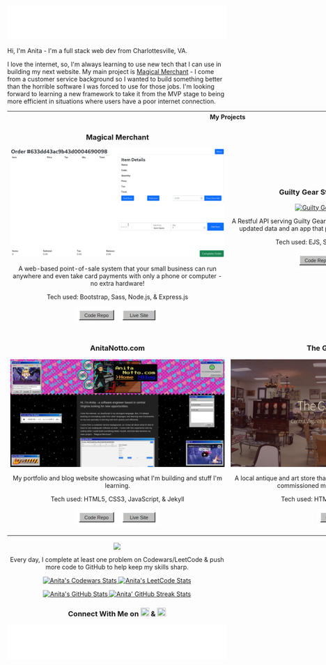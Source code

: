 <a href="#header"><img id="header" src="assets/header.svg"></a>
<br>
<p>Hi, I'm Anita - I'm a full stack web dev from Charlottesville, VA.</p>
<p>I love the internet, so, I'm always learning to use new tech that I can use in building my next website. My main project is <a href="https://magical-merchant.onrender.com/">Magical Merchant</a> - I come from a customer service background so I wanted to build something better than the horrible software I was forced to use for those jobs. I'm looking forward to learning a new framework to take it from the MVP stage to being more efficient in situations where users have a poor internet connection.</p>
<p></p>
<table style="width:1012px;">
  <th colspan="2">My Projects</th>
  <tr width="100%">
    <td width="50%" style="text-align: center;">
      <h3 align="center">Magical Merchant</h3>
      <a href="https://magical-merchant.onrender.com/" target="_blank"><img src="gif1.gif" alt="Magical Merchant Screenshot"></a>
      <p>A web-based point-of-sale system that your small business can run anywhere and even take card payments with only a phone or computer - no extra hardware!</p>
      <p>Tech used: Bootstrap, Sass, Node.js, & Express.js</p>
      <p align="center">
      <a href="https://github.com/anitanotto/magical-merchant" target="_blank"><img src="assets/repobutton.webp"></a>
      <a href="https://magical-merchant.onrender.com/" target="_blank"><img src="assets/sitebutton.webp"></a>
      </p>
    </td>
    <td width="50%" style="text-align: center;">
      <h3 align="center">Guilty Gear Strive Frame Data API</h3>
      <a href="https://ggst-framedata.onrender.com/" target="_blank"><img src="gif2.gif" alt="Guilty Gear API Screenshot"></a>
      <p>A Restful API serving Guilty Gear Strive frame data, plus a script to scrape updated data and an app that pulls data from the API and analyzes it.</p>
      <p>Tech used: EJS, Sass, Node.js, & Express.js</p>
      <p align="center">
      <a href="https://github.com/anitanotto/ggst-framedata"><img src="assets/repobutton.webp"></a>
      <a href="https://ggst-framedata.onrender.com/" target="_blank"><img src="assets/sitebutton.webp"></a>
      </p>
    </td>
  </tr>
  <tr width="100%">
    <td width="50%" style="text-align: center;">
      <h3 align="center">AnitaNotto.com</h3>
      <a href="https://anitanotto.com" target="_blank"><img src="assets/portfolio.gif" alt="Portfolio Site Screenshot"></a>
      <p>My portfolio and blog website showcasing what I'm building and stuff I'm learning.</p>
      <p>Tech used: HTML5, CSS3, JavaScript, & Jekyll</p>
      <p align="center">
      <a href="https://github.com/anitanotto/portfolio-2023" target="_blank"><img src="assets/repobutton.webp"></a>
      <a href="https://anitanotto.com" target="_blank"><img src="assets/sitebutton.webp"></a>
      </p>
    </td>
    <td width="50%" style="text-align: center;">
      <h3 align="center">The Gallery on 15</h3>
      <a href="https://github.com/anitanotto/the-gallery-on-15" target="_blank"><img src="assets/gallery-on-15.webp" alt="Gallery on 15 Site Screenshot"></a>
      <p>A local antique and art store that has been in business for over 30 years commissioned me to build their web page.</p>
      <p>Tech used: HTML5, CSS3, & JavaScript</p>
      <p align="center">
      <a href="https://github.com/anitanotto/the-gallery-on-15" target="_blank"><img src="assets/repobutton.webp"></a>
      </p>
    </td>
  </tr>
</table>

<p align="center"><img align="center" src="https://media.tenor.com/OiyTQG6pD1IAAAAM/rage-anime.gif"></p>
<p align="center">Every day, I complete at least one problem on Codewars/LeetCode & push more code to GitHub to help keep my skills sharp.</p>
<p align="center">
<a href="https://www.codewars.com/users/hammock-sleeper">
  <img style="width: 408px;" alt="Anita's Codewars Stats" src="https://clever-overshirt-ant.cyclic.app/api/?username=hammock-sleeper&card&customcolor=bg:2e3440_fg:0891b2_text:ffffff_logo:ffffff_stroke:ffffff" />
</a>
<a href="https://leetcode.com/anitanotto/">
  <img style="width: 408px;" alt="Anita's LeetCode Stats" src="https://leetcard.jacoblin.cool/anitanotto?theme=nord&width=503&height=226&border=0&radius=0" />
</a>
</p>
<p align="center">
<a href="#githubStats">
  <img style="width: 408px;" id="githubStats" alt="Anita's GitHub Stats" src="https://github-readme-stats-anitanotto.vercel.app/api?username=anitanotto&show_icons=true&hide=&count_private=true&title_color=0891b2&text_color=ffffff&icon_color=0891b2&bg_color=2e3440&hide_border=true&show_icons=true&card_width=503.5&border_radius=0" />
</a>
<a href="#githubStreak">
  <img style="width: 408px;" id="githubStreak" alt="Anita' GitHub Streak Stats" src="https://github-readme-streak-stats.herokuapp.com/?user=anitanotto&stroke=ffffff&background=2e3440&ring=0891b2&fire=0891b2&currStreakNum=ffffff&currStreakLabel=0891b2&sideNums=ffffff&sideLabels=ffffff&dates=ffffff&hide_border=true&card_width=503.5&hide_border=true&border_radius=0" />
</a>
</p>

<h3 align="center">Connect With Me on <a href="https://www.linkedin.com/in/anitanotto" target="_blank" rel="noreferrer"><img src="https://raw.githubusercontent.com/danielcranney/readme-generator/main/public/icons/socials/linkedin.svg" width="20" height="20" /></a> & <a href="https://www.twitter.com/anitanotto" target="_blank" rel="noreferrer"><img src="https://raw.githubusercontent.com/danielcranney/readme-generator/main/public/icons/socials/twitter.svg" width="20" height="20" /></a></h3>

<a href="#footer"><img id="footer" src="assets/footer.svg"></a>
